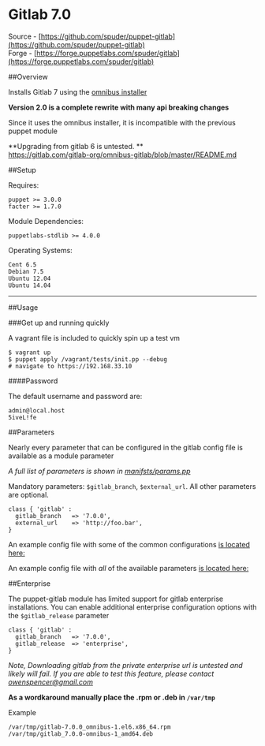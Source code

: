 # Gitlab 7.0  

Source - [https://github.com/spuder/puppet-gitlab](https://github.com/spuder/puppet-gitlab)  
Forge  - [https://forge.puppetlabs.com/spuder/gitlab](https://forge.puppetlabs.com/spuder/gitlab)   



##Overview

Installs Gitlab 7 using the [omnibus installer](https://about.gitlab.com/downloads/)

**Version 2.0 is a complete rewrite with many api breaking changes** 

Since it uses the omnibus installer, it is incompatible with the previous puppet module 

**Upgrading from gitlab 6 is untested. **   
https://gitlab.com/gitlab-org/omnibus-gitlab/blob/master/README.md


##Setup  

Requires:

    puppet >= 3.0.0
    facter >= 1.7.0

Module Dependencies:

    puppetlabs-stdlib >= 4.0.0

Operating Systems:

    Cent 6.5
    Debian 7.5
    Ubuntu 12.04
    Ubuntu 14.04

--------------------------------------------------------------------------------------


##Usage


###Get up and running quickly

A vagrant file is included to quickly spin up a test vm

    $ vagrant up 
    $ puppet apply /vagrant/tests/init.pp --debug
    # navigate to https://192.168.33.10

####Password

The default username and password are:

    admin@local.host
    5iveL!fe

##Parameters

Nearly every parameter that can be configured in the gitlab config file is available as a module parameter

*A full list of parameters is shown in [manifsts/params.pp](https://github.com/spuder/puppet-gitlab/blob/master/manifests/params.pp)*


Mandatory parameters: `$gitlab_branch`, `$external_url`. All other parameters are optional. 

    class { 'gitlab' : 
      gitlab_branch   => '7.0.0',
      external_url    => 'http://foo.bar',
    }

An example config file with some of the common configurations [is located here:](https://github.com/spuder/puppet-gitlab/blob/master/tests/init.pp)

An example config file with *all* of the available parameters [is located here:](https://github.com/spuder/puppet-gitlab/blob/master/tests/all_parameters_enabled.pp)


##Enterprise

The puppet-gitlab module has limited support for gitlab enterprise installations. You can enable additional enterprise configuration options with the `$gitlab_release` parameter

    class { 'gitlab' : 
      gitlab_branch   => '7.0.0',
      gitlab_release  => 'enterprise',
    }

*Note, Downloading gitlab from the private enterprise url is untested and likely will fail. If you are able to test this feature, please contact owenspencer@gmail.com*

**As a wordkaround manually place the .rpm or .deb in `/var/tmp`**

Example

    /var/tmp/gitlab-7.0.0_omnibus-1.el6.x86_64.rpm
    /var/tmp/gitlab_7.0.0-omnibus-1_amd64.deb



